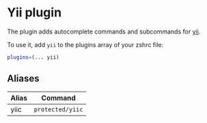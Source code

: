 # Yii plugin

The plugin adds autocomplete commands and subcommands for [yii](https://www.yiiframework.com/).

To use it, add `yii` to the plugins array of your zshrc file:

```zsh
plugins=(... yii)
```

## Aliases

| Alias | Command          |
|-------|------------------|
| yiic  | `protected/yiic` |
